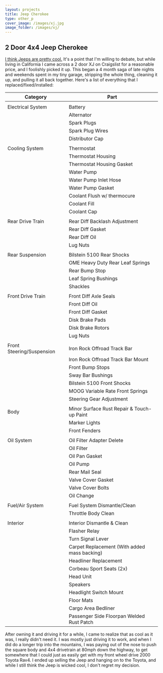 ```yaml
---
layout: projects
title: Jeep Cherokee
type: other_p
cover_image: /images/xj.jpg
image_folder: /images/xj/
---
```


## 2 Door 4x4 Jeep Cherokee 

[I think Jeeps are pretty cool.](https://www.youtube.com/watch?v=JNg0o3SXSN4) It's a point that I'm willing to debate, but while living in California I came across a 2 door XJ on Craigslist for a reasonable price, and I foolishly picked it up. This began a 4 month saga of late nights and weekends spent in my tiny garage, stripping the whole thing, cleaning it up, and pulling it all back together. Here's a list of everything that I replaced/fixed/installed:



| Category                  | Part                                         |
| ------------------------- | -------------------------------------------- |
|                           |                                              |
| Electrical System         | Battery                                      |
|                           | Alternator                                   |
|                           | Spark Plugs                                  |
|                           | Spark Plug Wires                             |
|                           | Distributor Cap                              |
|                           |                                              |
| Cooling System            | Thermostat                                   |
|                           | Thermostat Housing                           |
|                           | Thermostat Housing Gasket                    |
|                           | Water Pump                                   |
|                           | Water Pump Inlet Hose                        |
|                           | Water Pump Gasket                            |
|                           | Coolant Flush w/ thermocure                  |
|                           | Coolant Fill                                 |
|                           | Coolant Cap                                  |
|                           |                                              |
| Rear Drive Train          | Rear Diff Backlash Adjustment                |
|                           | Rear Diff Gasket                             |
|                           | Rear Diff Oil                                |
|                           | Lug Nuts                                     |
|                           |                                              |
| Rear Suspension           | Bilstein 5100 Rear Shocks                    |
|                           | OME Heavy Duty Rear Leaf Springs             |
|                           | Rear Bump Stop                               |
|                           | Leaf Spring Bushings                         |
|                           | Shackles                                     |
|                           |                                              |
| Front Drive Train         | Front Diff Axle Seals                        |
|                           | Front Diff Oil                               |
|                           | Front Diff Gasket                            |
|                           | Disk Brake Pads                              |
|                           | Disk Brake Rotors                            |
|                           | Lug Nuts                                     |
|                           |                                              |
| Front Steering/Suspension | Iron Rock Offroad Track Bar                  |
|                           | Iron Rock Offroad Track Bar Mount            |
|                           | Front Bump Stops                             |
|                           | Sway Bar Bushings                            |
|                           | Bilstein 5100 Front Shocks                   |
|                           | MOOG Variable Rate Front Springs             |
|                           | Steering Gear Adjustment                     |
|                           |                                              |
| Body                      | Minor Surface Rust Repair & Touch-up Paint   |
|                           | Marker Lights                                |
|                           | Front Fenders                                |
|                           |                                              |
| Oil System                | Oil Filter Adapter Delete                    |
|                           | Oil Filter                                   |
|                           | Oil Pan Gasket                               |
|                           | Oil Pump                                     |
|                           | Rear Mail Seal                               |
|                           | Valve Cover Gasket                           |
|                           | Valve Cover Bolts                            |
|                           | Oil Change                                   |
|                           |                                              |
| Fuel/Air System           | Fuel System Dismantle/Clean                  |
|                           | Throttle Body Clean                          |
|                           |                                              |
| Interior                  | Interior Dismantle & Clean                   |
|                           | Flasher Relay                                |
|                           | Turn Signal Lever                            |
|                           | Carpet Replacement (With added mass backing) |
|                           | Headliner Replacement                        |
|                           | Corbeau Sport Seats (2x)                     |
|                           | Head Unit                                    |
|                           | Speakers                                     |
|                           | Headlight Switch Mount                       |
|                           | Floor Mats                                   |
|                           | Cargo Area Bedliner                          |
|                           | Passenger Side Floorpan Welded Rust Patch    |



After owning it and driving it for a while, I came to realize that as cool as it was, I really didn't need it. I was mostly just driving it to work, and when I did do a longer trip into the mountains, I was paying out of the nose to push the square body and 4x4 drivetrain at 80mph down the highway, to get somewhere that I could just as easily get with my front wheel drive 2000 Toyota Rav4. I ended up selling the Jeep and hanging on to the Toyota, and while I still think the Jeep is wicked cool, I don't regret my decision.

